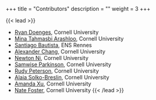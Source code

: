 +++
title = "Contributors"
description = ""
weight = 3
+++

{{< lead >}}
- [Ryan Doenges](http://ryandoeng.es/), Cornell University
- [Mina Tahmasbi Arashloo](https://www.cs.cornell.edu/~mt822/), Cornell University
- [Santiago Bautista](), ENS Rennes
- [Alexander Chang](), Cornell University
- [Newton Ni](), Cornell University
- [Samwise Parkinson](), Cornell University
- [Rudy Peterson](), Cornell University
- [Alaia Solko-Breslin](), Cornell University
- [Amanda Xu](), Cornell University
- [Nate Foster](https://www.cs.cornell.edu/~jnfoster/), Cornell University
{{< /lead >}}


